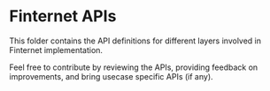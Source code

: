 # Finternet APIs

This folder contains the API definitions for different layers involved in Finternet implementation.


Feel free to contribute by reviewing the APIs, providing feedback on improvements, and bring usecase specific APIs (if any).
